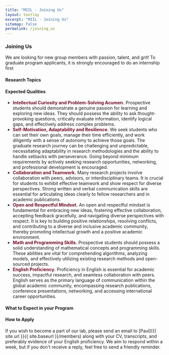 ```yaml
---
title: "MIIL - Joining Us"
layout: textlay
excerpt: "MIIL - Joining Us"
sitemap: false
permalink: /joining_us
---
```


### Joining Us
We are looking for new group members with passion, talent, and grit! To graduate program applicants, it is strongly encouraged to do an internship first

#### Research Topics


#### Expected Qualities
- <strong style="color: #730f27;">Intellectual Curiosity and Problem-Solving Acumen.</strong> Prospective students should demonstrate a genuine passion for learning and exploring new ideas. They should possess the ability to ask thought-provoking questions, critically evaluate information, identify logical gaps, and effectively address complex problems.
- <strong style="color: #730f27;">Self-Motivation, Adaptability and Resilience.</strong> We seek students who can set their own goals, manage their time efficiently, and work diligently with a sense of autonomy to achieve those goals. The graduate research journey can be challenging and unpredictable, necessitating adaptability in research methodologies and the ability to handle setbacks with perseverance. Going beyond minimum requirements by actively seeking research opportunities, networking, and professional development is encouraged.
- <strong style="color: #730f27;">Collaboration and Teamwork.</strong> Many research projects involve collaboration with peers, advisors, or interdisciplinary teams. It is crucial for students to exhibit effective teamwork and show respect for diverse perspectives. Strong written and verbal communication skills are essential for articulating ideas clearly to fellow researchers and in academic publications.
- <strong style="color: #730f27;">Open and Respectful Mindset.</strong> An open and respectful mindset is fundamental for embracing new ideas, fostering effective collaboration, accepting feedback gracefully, and navigating diverse perspectives with respect. It is key to building positive relationships, resolving conflicts, and contributing to a diverse and inclusive academic community, thereby promoting intellectual growth and a positive academic environment.
- <strong style="color: #730f27;">Math and Programming Skills.</strong> Prospective students should possess a solid understanding of mathematical concepts and programming skills. These abilities are vital for comprehending algorithms, analyzing models, and effectively utilizing existing research methods and open-sourced projects.
- <strong style="color: #730f27;">English Proficiency.</strong> Proficiency in English is essential for academic success, impactful research, and seamless collaboration with peers. English serves as the primary language of communication within the global academic community, encompassing research publications, conference presentations, networking, and accessing international career opportunities.

#### What to Expect in your Program


#### How to Apply
If you wish to become a part of our lab, please send an email to [Paul]({{ site.url }}{{ site.baseurl }}/members) along with your CV, transcripts, and preferably evidence of your English proficiency. We aim to respond within a week, but if you don't receive a reply, feel free to send a friendly reminder. 
